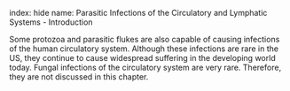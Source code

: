 index: hide
name: Parasitic Infections of the Circulatory and Lymphatic Systems - Introduction

Some protozoa and parasitic flukes are also capable of causing infections of the human circulatory system. Although these infections are rare in the US, they continue to cause widespread suffering in the developing world today. Fungal infections of the circulatory system are very rare. Therefore, they are not discussed in this chapter.

